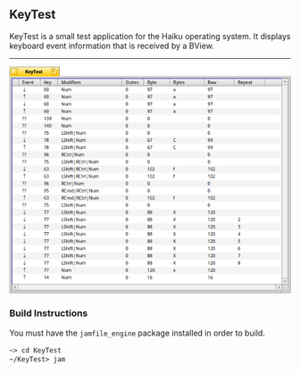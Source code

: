 ## KeyTest

KeyTest is a small test application for the Haiku operating system. It displays keyboard event information that is received by a BView.

------------------------------------------------------------


![KeyTest Screenshot](./ScreenShot.png)


### Build Instructions

You must have the `jamfile_engine` package installed in order to build.

```
~> cd KeyTest
~/KeyTest> jam
```
